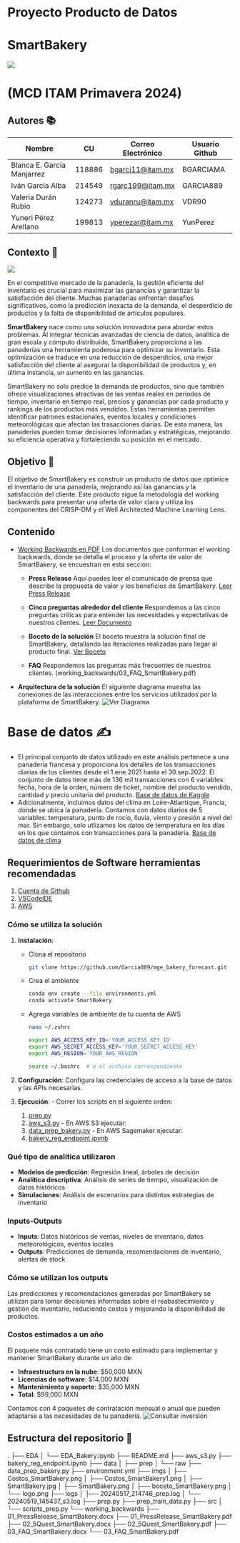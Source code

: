 # Proyecto Producto de Datos
# SmartBakery

![](https://github.com/YunPerez/MGE_Bakery_Forecast/blob/main/imgs/SmartBakery.jpg)
         
# (MCD ITAM Primavera 2024)

## Autores 📚

| Nombre                     |  CU    | Correo Electrónico | Usuario Github |
|----------------------------|--------|--------------------|----------------|
| Blanca E. García Manjarrez | 118886 | bgarci11@itam.mx   |    BGARCIAMA   |
| Iván García Alba           | 214549 | rgarc199@itam.mx   |    GARCIA889   |
| Valeria Durán Rubio        | 124273 | vduranru@itam.mx   |    VDR90       |
| Yuneri Pérez Arellano      | 199813 | yperezar@itam.mx   |    YunPerez    |



## Contexto  🧠
![](https://github.com/YunPerez/MGE_Bakery_Forecast/blob/main/imgs/logo.png)
 
En el competitivo mercado de la panadería, la gestión eficiente del inventario es crucial para maximizar las ganancias y garantizar la satisfacción del cliente. Muchas panaderías enfrentan desafíos significativos, como la predicción inexacta de la demanda, el desperdicio de productos y la falta de disponibilidad de artículos populares.
 
**SmartBakery** nace como una solución innovadora para abordar estos problemas. Al integrar técnicas avanzadas de ciencia de datos, analítica de gran escala y cómputo distribuido, SmartBakery proporciona a las panaderías una herramienta poderosa para optimizar su inventario. Esta optimización se traduce en una reducción de desperdicios, una mejor satisfacción del cliente al asegurar la disponibilidad de productos y, en última instancia, un aumento en las ganancias.
 
SmartBakery no solo predice la demanda de productos, sino que también ofrece visualizaciones atractivas de las ventas reales en periodos de tiempo, inventario en tiempo real, precios y ganancias por cada producto y rankings de los productos más vendidos. Estas herramientas permiten identificar patrones estacionales, eventos locales y condiciones meteorológicas que afectan las trasacciones diarias. De esta manera, las panaderías pueden tomar decisiones informadas y estratégicas, mejorando su eficiencia operativa y fortaleciendo su posición en el mercado.

## Objetivo 🎯
El objetivo de SmartBakery es construir un producto de datos que optimice el inventario de una panadería, mejorando así las ganancias y la satisfacción del cliente. Este producto sigue la metodología del working backwards para presentar una oferta de valor clara y utiliza los componentes del CRISP-DM y el Well Architected Machine Learning Lens.

## Contenido

* [Working Backwards en PDF](working_backwards) Los documentos que conforman el working backwards, donde se detalla el proceso y la oferta de valor de SmartBakery, se encuestran en esta sección:

  - **Press Release**
    Aquí puedes leer el comunicado de prensa que describe la propuesta de valor y los beneficios de SmartBakery.
    [Leer Press Release](working_backwards/01_PressRelease_SmartBakery.pdf)

  - **Cinco preguntas alrededor del cliente**
    Respondemos a las cinco preguntas críticas para entender las necesidades y expectativas de nuestros clientes.
    [Leer Documento](working_backwards/02_5Quest_SmartBakery.pdf)

  - **Boceto de la solución**
    El boceto muestra la solución final de SmartBakery, detallando las iteraciones realizadas para llegar al producto final.
    [Ver Boceto](https://github.com/Garcia889/mge_bakery_forecast/blob/main/imgs/boceto_SmartBakery.png)

  - **FAQ**
    Respondemos las preguntas más frecuentes de nuestros clientes.
    (working_backwards/03_FAQ_SmartBakery.pdf)

* **Arquitectura de la solución**
    El siguiente diagrama muestra las conexiones de las interacciones entre los servicios utilizados por la plataforma de SmartBakery.
    ![Ver Diagrama](https://github.com/Garcia889/mge_bakery_forecast/blob/main/imgs/SmartBakery.png)

# Base de datos  ✍
* El principal conjunto de datos utilizado en este análisis pertenece a una panadería francesa y proporciona los detalles de las transacciones diarias de los clientes desde el 1.ene.2021 hasta el 30.sep.2022. El conjunto de datos tiene más de 136 mil transacciones con 6 variables: fecha, hora de la orden, número de ticket, nombre del producto vendido, cantidad y precio unitario del producto. [Base de datos de Kaggle](https://www.kaggle.com/datasets/matthieugimbert/french-bakery-daily-sales?resource=download) 
* Adicionalmente, incluimos datos del clima en Loire-Atlantique, Francia, donde se ubica la panadería. Contamos con datos diarios de 5 variables: temperatura, punto de rocío, lluvia, viento y presión a nivel del mar. Sin embargo, solo utlizamos los datos de temperatura en los días en los que contamos con transacciones para la panadería. [Base de datos de clima](https://www.wunderground.com/history/monthly/fr/bouguenais/LFRS/date/2022-12)

## Requerimientos de Software herramientas recomendadas

1. [Cuenta de Github](https://github.com)
2. [VSCodeIDE](https://code.visualstudio.com)
3. [AWS](https://aws.amazon.com)

### Cómo se utiliza la solución
1. **Instalación**:
   - Clona el repositorio
     ```bash
     git clone https://github.com/Garcia889/mge_bakery_forecast.git
     ```
   - Crea el ambiente
     ```bash
     conda env create --file environments.yml
     conda activate SmartBakery
     ```
   - Agrega variables de ambiente de tu cuenta de AWS
     ```bash
     nano ~/.zshrc
     ```

     ```bash
     export AWS_ACCESS_KEY_ID='YOUR_ACCESS_KEY_ID'
     export AWS_SECRET_ACCESS_KEY='YOUR_SECRET_ACCESS_KEY'
     export AWS_REGION='YOUR_AWS_REGION'
     ```
         
     ```bash
     source ~/.bashrc  # o el archivo correspondiente
     ```

  2. **Configuración**: Configura las credenciales de acceso a la base de datos y las APIs necesarias.
  3. **Ejecución**:
    - Correr los scripts en el siguiente orden:
      1. [prep.py](prep.py) 
      2. [aws_s3.py](aws_s3.py)
    - En AWS S3 ejecutar:
      3. [data_prep_bakery.py](data_prep_bakery.py)
    - En AWS Sagemaker ejecutar:
      4. [bakery_reg_endpoint.ipynb](bakery_reg_endpoint.ipynb)


### Qué tipo de analítica utilizaron
- **Modelos de predicción**: Regresión lineal, árboles de decisión
- **Analítica descriptiva**: Análisis de series de tiempo, visualización de datos históricos
- **Simulaciones**: Análisis de escenarios para distintas estrategias de inventario
 
### Inputs-Outputs
- **Inputs**: Datos históricos de ventas, niveles de inventario, datos meteorológicos, eventos locales
- **Outputs**: Predicciones de demanda, recomendaciones de inventario, alertas de stock
 
### Cómo se utilizan los outputs
Las predicciones y recomendaciones generadas por SmartBakery se utilizan para tomar decisiones informadas sobre el reabastecimiento y gestión de inventario, reduciendo costos y mejorando la disponibilidad de productos.
 
### Costos estimados a un año
El paquete más contratado tiene un costo estimado para implementar y mantener SmartBakery durante un año de:
- **Infraestructura en la nube**: $50,000 MXN
- **Licencias de software**: $14,000 MXN
- **Mantenimiento y soporte**: $35,000 MXN
- **Total**: $99,000 MXN

Contamos con 4 paquetes de contratación mensual o anual que pueden adaptarse a las necesidades de tu panadería. ![Consultar inversión](https://github.com/Garcia889/mge_bakery_forecast/blob/main/imgs/Costos_SmartBakery1.png) 
 
## Estructura del repositorio  📂

.
├── EDA
│ └── EDA_Bakery.ipynb
├── README.md
├── aws_s3.py
├── bakery_reg_endpoint.ipynb
├── data
│ ├── prep
│ └── raw
├── data_prep_bakery.py
├── environment.yml
├── imgs
│ ├── Costos_SmartBakery.png
│ ├── Costos_SmartBakery1.png
│ ├── SmartBakery.jpg
│ ├── SmartBakery.png
│ ├── boceto_SmartBakery.png
│ └── logo.png
├── logs
│ ├── 20240517_214746_prep.log
│ └── 20240519_145437_s3.log
├── prep.py
├── prep_train_data.py
├── src
│ └── scripts_prep.py
└── working_backwards
├── 01_PressRelease_SmartBakery.docx
├── 01_PressRelease_SmartBakery.pdf
├── 02_5Quest_SmartBakery.docx
├── 02_5Quest_SmartBakery.pdf
├── 03_FAQ_SmartBakery.docx
└── 03_FAQ_SmartBakery.pdf

